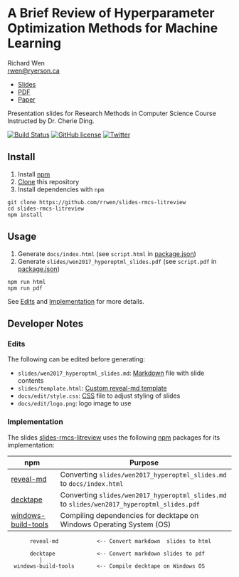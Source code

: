 # A Brief Review of Hyperparameter Optimization Methods for Machine Learning

Richard Wen  
rwen@ryerson.ca  

* [Slides](https://rrwen.github.io/slides-rmcs-litreview)
* [PDF](https://github.com/rrwen/slides-rmcs-litreview/blob/master/slides/wen2017_hyperoptml_slides.pdf)
* [Paper](https://github.com/rrwen/assign-rmcs-litreview)

Presentation slides for Research Methods in Computer Science Course Instructed by Dr. Cherie Ding.

[![Build Status](https://travis-ci.org/rrwen/slides-rmcs-litreview.svg?branch=master)](https://travis-ci.org/rrwen/slides-rmcs-litreview)
[![GitHub license](https://img.shields.io/github/license/rrwen/slides-rmcs-litreview.svg)](https://github.com/rrwen/slides-rmcs-litreview/blob/master/LICENSE)
[![Twitter](https://img.shields.io/twitter/url/https/github.com/rrwen/slides-rmcs-litreview.svg?style=social)](https://twitter.com/intent/tweet?text=Presentation%20slides%20for%20Research%20Methods%20in%20Computer%20Science%20Course%20Instructed%20by%20Dr.%20Cherie%20Ding.:%20https%3A%2F%2Fgithub.com%2Frrwen%2Fslides-rmcs-litreview%20%23revealjs%20%23slides)

## Install

1. Install [npm](https://www.npmjs.com/)
2. [Clone](https://git-scm.com/docs/git-clone) this repository
3. Install dependencies with `npm`

```
git clone https://github.com/rrwen/slides-rmcs-litreview
cd slides-rmcs-litreview
npm install
```

## Usage

1. Generate `docs/index.html` (see `script.html` in [package.json](https://github.com/rrwen/slides-rmcs-litreview/blob/master/package.json))
2. Generate `slides/wen2017_hyperoptml_slides.pdf` (see `script.pdf` in [package.json](https://github.com/rrwen/slides-rmcs-litreview/blob/master/package.json))

```
npm run html
npm run pdf
```

See [Edits](#edits) and [Implementation](#implementation) for more details.

## Developer Notes

### Edits

The following can be edited before generating:

* `slides/wen2017_hyperoptml_slides.md`: [Markdown](https://daringfireball.net/projects/markdown/) file with slide contents
* `slides/template.html`: [Custom reveal-md template](https://github.com/webpro/reveal-md#custom-template) 
* `docs/edit/style.css`: [CSS](https://developer.mozilla.org/en-US/docs/Web/CSS) file to adjust styling of slides
* `docs/edit/logo.png`: logo image to use

### Implementation


The slides [slides-rmcs-litreview](https://github.com/rrwen/slides-rmcs-litreview) uses the following [npm](https://www.npmjs.com/) packages for its implementation:

npm | Purpose
--- | ---
[reveal-md](https://www.npmjs.com/package/reveal-md) | Converting `slides/wen2017_hyperoptml_slides.md` to `docs/index.html`
[decktape](https://www.npmjs.com/package/decktape) | Converting `slides/wen2017_hyperoptml_slides.md` to `slides/wen2017_hyperoptml_slides.pdf`
[windows-build-tools](https://www.npmjs.com/package/windows-build-tools) | Compiling dependencies for decktape on Windows Operating System (OS)

```
       reveal-md            <-- Convert markdown  slides to html

       decktape             <-- Convert markdown slides to pdf
          |
  windows-build-tools       <-- Compile decktape on Windows OS
```
